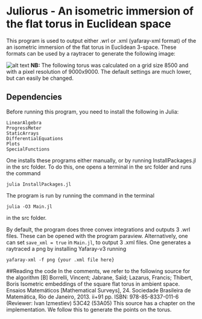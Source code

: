 # Juliorus - An isometric immersion of the flat torus in Euclidean space
This program is used to output either .wrl or .xml (yafaray-xml format) of the an isometric immersion of the flat torus in Euclidean 3-space. These formats can be used by a raytracer to generate the following image:

![alt text](https://i.imgur.com/Jfdf24f.jpg)
**NB:** The following torus was calculated on a grid size 8500 and with a pixel resolution of 9000x9000. The default settings are much lower, but can easily be changed.

## Dependencies
Before running this program, you need to install the following in Julia:
```
LinearAlgebra
ProgressMeter
StaticArrays
DifferentialEquations
Plots
SpecialFunctions
```
One installs these programs either manually, or by running
InstallPackages.jl in the src folder. To do this, one opens a terminal in the src folder and runs the command
```
julia InstallPackages.jl
```
The program is run by running the command in the terminal
```
julia -O3 Main.jl
```
in the src folder.

By default, the program does three convex integrations and outputs
3 .wrl files. These can be opened with the program paraview. 
Alternatively, one can set `save_xml = true` in `Main.jl`, to output 3 .xml files. One generates a raytraced a png by installing Yafaray-v3 running
```
yafaray-xml -f png {your .xml file here}
```

##Reading the code
In the comments, we refer to the following source for the algorithm
[B] Borrelli, Vincent; Jabrane, Saïd; Lazarus, Francis; Thibert, Boris Isometric embeddings of the square flat torus in ambient space. Ensaios Matemáticos [Mathematical Surveys], 24. Sociedade Brasileira de Matemática, Rio de Janeiro, 2013. ii+91 pp. ISBN: 978-85-8337-011-6 (Reviewer: Ivan Izmestiev) 53C42 (53A05) 
This source has a chapter on the implementation. We follow this to generate the points on the torus.
